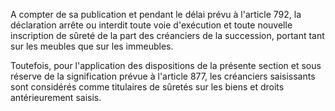   
A compter de sa publication et pendant le délai prévu à l'article 792, la déclaration arrête ou interdit toute voie d'exécution et toute nouvelle inscription de sûreté de la part des créanciers de la succession, portant tant sur les meubles que sur les immeubles.   

  
Toutefois, pour l'application des dispositions de la présente section et sous réserve de la signification prévue à l'article 877, les créanciers saisissants sont considérés comme titulaires de sûretés sur les biens et droits antérieurement saisis.  
